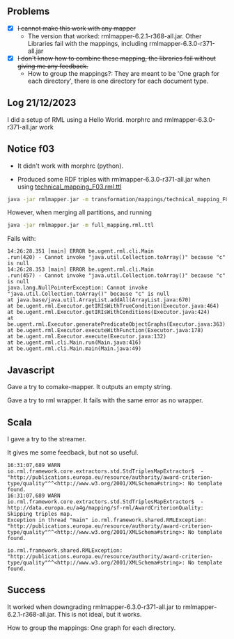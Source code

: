 ## Problems

- [x] ~~I cannot make this work with any mapper~~
    - The version that worked: rmlmapper-6.2.1-r368-all.jar. Other Libraries fail with the mappings, including
      rmlmapper-6.3.0-r371-all.jar
- [X] ~~I don't know how to combine these mapping, the libraries fail without giving me any feedback.~~
    - How to group the mappings?: They are meant to be 'One graph for each directory', there is one directory for each document type.

## Log 21/12/2023

I did a setup of RML using a Hello World. morphrc and rmlmapper-6.3.0-r371-all.jar work

## Notice f03

- It didn't work with morphrc (python).

- Produced some RDF triples with rmlmapper-6.3.0-r371-all.jar when
  using [technical_mapping_F03.rml.ttl](..%2Ftransformation%2Fmappings%2Ftechnical_mapping_F03.rml.ttl)

```sh
java -jar rmlmapper.jar -m transformation/mappings/technical_mapping_F03.rml.ttl
```

However, when merging all partitions, and running

```sh
java -jar rmlmapper.jar -m full_mapping.rml.ttl
```

Fails with:

```
14:26:28.351 [main] ERROR be.ugent.rml.cli.Main               .run(420) - Cannot invoke "java.util.Collection.toArray()" because "c" is null
14:26:28.353 [main] ERROR be.ugent.rml.cli.Main               .run(457) - Cannot invoke "java.util.Collection.toArray()" because "c" is null
java.lang.NullPointerException: Cannot invoke "java.util.Collection.toArray()" because "c" is null
at java.base/java.util.ArrayList.addAll(ArrayList.java:670)
at be.ugent.rml.Executor.getIRIsWithTrueCondition(Executor.java:464)
at be.ugent.rml.Executor.getIRIsWithConditions(Executor.java:424)
at be.ugent.rml.Executor.generatePredicateObjectGraphs(Executor.java:363)
at be.ugent.rml.Executor.executeWithFunction(Executor.java:178)
at be.ugent.rml.Executor.execute(Executor.java:132)
at be.ugent.rml.cli.Main.run(Main.java:416)
at be.ugent.rml.cli.Main.main(Main.java:49)
```

## Javascript

Gave a try to comake-mapper. It outputs an empty string.

Gave a try to rml wrapper. It fails with the same error as no wrapper.

## Scala

I gave a try to the streamer.

It gives me some feedback, but not so useful.

```log
16:31:07,689 WARN  io.rml.framework.core.extractors.std.StdTriplesMapExtractor$  - "http://publications.europa.eu/resource/authority/award-criterion-type/quality"^^<http://www.w3.org/2001/XMLSchema#string>: No template found.
16:31:07,689 WARN  io.rml.framework.core.extractors.std.StdTriplesMapExtractor$  - http://data.europa.eu/a4g/mapping/sf-rml/AwardCriterionQuality: Skipping triples map.
Exception in thread "main" io.rml.framework.shared.RMLException: "http://publications.europa.eu/resource/authority/award-criterion-type/quality"^^<http://www.w3.org/2001/XMLSchema#string>: No template found.
```

```log
io.rml.framework.shared.RMLException: "http://publications.europa.eu/resource/authority/award-criterion-type/quality"^^<http://www.w3.org/2001/XMLSchema#string>: No template found.
```

## Success

It worked when downgrading rmlmapper-6.3.0-r371-all.jar to rmlmapper-6.2.1-r368-all.jar. This is not ideal, but it works. 

How to group the mappings: One graph for each directory.
